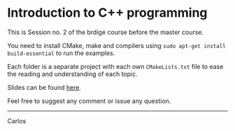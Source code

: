 # Introduction to C++ programming

This is Session no. 2 of the brdige course before the master course.

You need to install CMake, make and compilers using `sudo apt-get install build-essential` to run the examples.

Each folder is a separate project with each own `CMakeLists.txt` file to ease the reading and understanding of each topic.

Slides can be found [here](https://docs.google.com/presentation/d/11jX5ZQp-G80hwkG_sx-0D1028M3Bye_mmehOvehCoRQ/edit?usp=sharing).

Feel free to suggest any comment or issue any question.

---
Carlos
